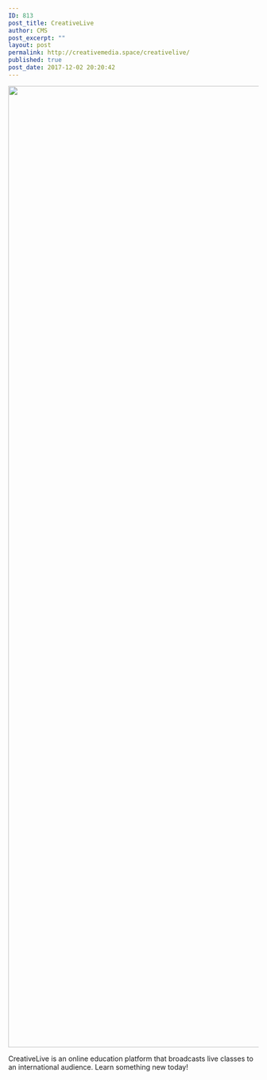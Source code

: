 ```yaml
---
ID: 813
post_title: CreativeLive
author: CMS
post_excerpt: ""
layout: post
permalink: http://creativemedia.space/creativelive/
published: true
post_date: 2017-12-02 20:20:42
---
```

<a href="https://www.creativelive.com"><img class="size-medium" src="https://upload.wikimedia.org/wikipedia/commons/f/f7/CreativeLive_Logo_2014.jpg" width="2600" height="1933" /></a>

CreativeLive is an online education platform that broadcasts live classes to an international audience. Learn something new today!